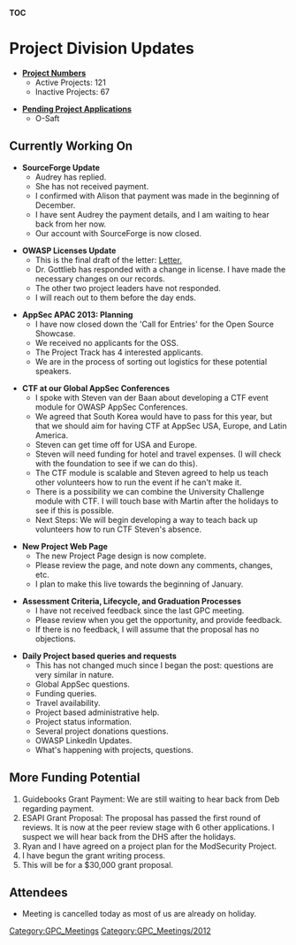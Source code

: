 __TOC__

# Project Division Updates

  - **[Project
    Numbers](https://docs.google.com/a/owasp.org/spreadsheet/ccc?key=0AllOCxlYdf1AdFdaYXJ6SDFXNXBaemNwbnNHN3N5RVE#gid=16)**
      - Active Projects: 121
      - Inactive Projects: 67

<!-- end list -->

  - **[Pending Project
    Applications](https://docs.google.com/a/owasp.org/spreadsheet/ccc?key=0Amvv_7Gz8Z7TdHZfWGhHZ0Z4UFFwZU42djBXcVVLSlE#gid=0)**
      - O-Saft

## Currently Working On

  - **SourceForge Update**
      - Audrey has replied.
      - She has not received payment.
      - I confirmed with Alison that payment was made in the beginning
        of December.
      - I have sent Audrey the payment details, and I am waiting to hear
        back from her now.
      - Our account with SourceForge is now closed.

<!-- end list -->

  - **OWASP Licenses Update**
      - This is the final draft of the letter:
        [Letter.](https://docs.google.com/a/owasp.org/document/d/1n3xEFUfUqd2qJ2udRn3itKtDMBnOYA9dvsIGAnFIEZM/edit)
      - Dr. Gottlieb has responded with a change in license. I have made
        the necessary changes on our records.
      - The other two project leaders have not responded.
      - I will reach out to them before the day ends.

<!-- end list -->

  - **AppSec APAC 2013: Planning**
      - I have now closed down the 'Call for Entries' for the Open
        Source Showcase.
      - We received no applicants for the OSS.
      - The Project Track has 4 interested applicants.
      - We are in the process of sorting out logistics for these
        potential speakers.

<!-- end list -->

  - **CTF at our Global AppSec Conferences**
      - I spoke with Steven van der Baan about developing a CTF event
        module for OWASP AppSec Conferences.
      - We agreed that South Korea would have to pass for this year, but
        that we should aim for having CTF at AppSec USA, Europe, and
        Latin America.
      - Steven can get time off for USA and Europe.
      - Steven will need funding for hotel and travel expenses. (I will
        check with the foundation to see if we can do this).
      - The CTF module is scalable and Steven agreed to help us teach
        other volunteers how to run the event if he can't make it.
      - There is a possibility we can combine the University Challenge
        module with CTF. I will touch base with Martin after the
        holidays to see if this is possible.
      - Next Steps: We will begin developing a way to teach back up
        volunteers how to run CTF Steven's absence.

<!-- end list -->

  - **New Project Web Page**
      - The new Project Page design is now complete.
      - Please review the page, and note down any comments, changes,
        etc.
      - I plan to make this live towards the beginning of January.

<!-- end list -->

  - **Assessment Criteria, Lifecycle, and Graduation Processes**
      - I have not received feedback since the last GPC meeting.
      - Please review when you get the opportunity, and provide
        feedback.
      - If there is no feedback, I will assume that the proposal has no
        objections.

<!-- end list -->

  - **Daily Project based queries and requests**
      - This has not changed much since I began the post: questions are
        very similar in nature.
      - Global AppSec questions.
      - Funding queries.
      - Travel availability.
      - Project based administrative help.
      - Project status information.
      - Several project donations questions.
      - OWASP LinkedIn Updates.
      - What's happening with projects, questions.

## More Funding Potential

1.  Guidebooks Grant Payment: We are still waiting to hear back from Deb
    regarding payment.
2.  ESAPI Grant Proposal: The proposal has passed the first round of
    reviews. It is now at the peer review stage with 6 other
    applications. I suspect we will hear back from the DHS after the
    holidays.
3.  Ryan and I have agreed on a project plan for the ModSecurity
    Project.
4.  I have begun the grant writing process.
5.  This will be for a $30,000 grant proposal.

## Attendees

  - Meeting is cancelled today as most of us are already on holiday.

[Category:GPC_Meetings](Category:GPC_Meetings "wikilink")
[Category:GPC_Meetings/2012](Category:GPC_Meetings/2012 "wikilink")